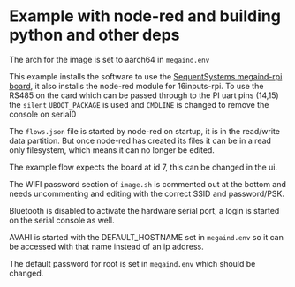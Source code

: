 # Example with node-red and building python and other deps

The arch for the image is set to aarch64 in `megaind.env`

This example installs the software to use the [SequentSystems megaind-rpi board](https://github.com/SequentMicrosystems/megaind-rpi), it also installs the node-red module for 16inputs-rpi.
To use the RS485 on the card which can be passed through to the PI uart pins (14,15) the `silent` `UBOOT_PACKAGE` is used and `CMDLINE`
is changed to remove the console on serial0

The `flows.json` file is started by node-red on startup, it is in the read/write data partition.  But once node-red has created its files it can be in a read only filesystem, which means it can no longer be edited.

The example flow expects the board at id 7, this can be changed in the ui.

The WIFI password section of `image.sh` is commented out at the bottom and needs uncommenting and editing with the correct SSID and password/PSK.

Bluetooth is disabled to activate the hardware serial port, a login is started on the serial console as well.

AVAHI is started with the DEFAULT_HOSTNAME set in `megaind.env` so it can be accessed with that name instead of an ip address.

The default password for root is set in `megaind.env` which should be changed.
